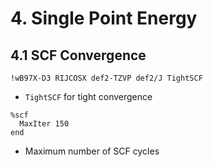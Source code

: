 # 4. Single Point Energy

## 4.1 SCF Convergence

```
!wB97X-D3 RIJCOSX def2-TZVP def2/J TightSCF  
```
- `TightSCF` for tight convergence

```
%scf
  MaxIter 150
end
```
- Maximum number of SCF cycles

